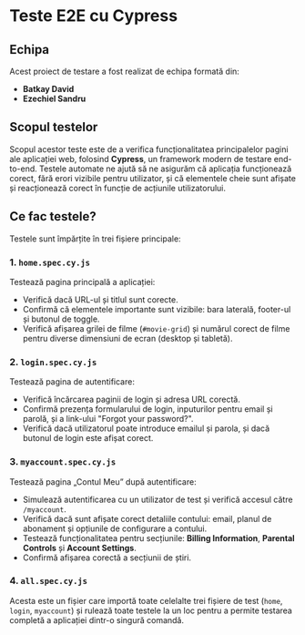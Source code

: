# Teste E2E cu Cypress

## Echipa

Acest proiect de testare a fost realizat de echipa formată din:

- **Batkay David**
- **Ezechiel Sandru**

## Scopul testelor

Scopul acestor teste este de a verifica funcționalitatea principalelor pagini ale aplicației web, folosind **Cypress**, un framework modern de testare end-to-end. Testele automate ne ajută să ne asigurăm că aplicația funcționează corect, fără erori vizibile pentru utilizator, și că elementele cheie sunt afișate și reacționează corect în funcție de acțiunile utilizatorului.

## Ce fac testele?

Testele sunt împărțite în trei fișiere principale:

### 1. `home.spec.cy.js`

Testează pagina principală a aplicației:

- Verifică dacă URL-ul și titlul sunt corecte.
- Confirmă că elementele importante sunt vizibile: bara laterală, footer-ul și butonul de toggle.
- Verifică afișarea grilei de filme (`#movie-grid`) și numărul corect de filme pentru diverse dimensiuni de ecran (desktop și tabletă).

### 2. `login.spec.cy.js`

Testează pagina de autentificare:

- Verifică încărcarea paginii de login și adresa URL corectă.
- Confirmă prezența formularului de login, inputurilor pentru email și parolă, și a link-ului "Forgot your password?".
- Verifică dacă utilizatorul poate introduce emailul și parola, și dacă butonul de login este afișat corect.

### 3. `myaccount.spec.cy.js`

Testează pagina „Contul Meu” după autentificare:

- Simulează autentificarea cu un utilizator de test și verifică accesul către `/myaccount`.
- Verifică dacă sunt afișate corect detaliile contului: email, planul de abonament și opțiunile de configurare a contului.
- Testează funcționalitatea pentru secțiunile: **Billing Information**, **Parental Controls** și **Account Settings**.
- Confirmă afișarea corectă a secțiunii de știri.

### 4. `all.spec.cy.js`

Acesta este un fișier care importă toate celelalte trei fișiere de test (`home`, `login`, `myaccount`) și rulează toate testele la un loc pentru a permite testarea completă a aplicației dintr-o singură comandă.
